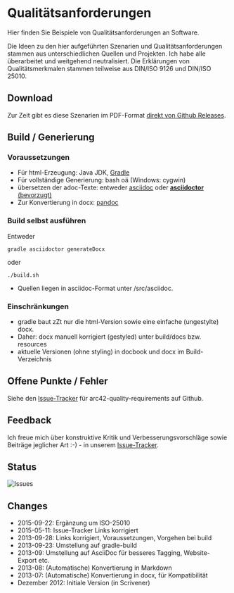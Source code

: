 # Qualitätsanforderungen
Hier finden Sie Beispiele von Qualitätsanforderungen an Software.

Die Ideen zu den hier aufgeführten Szenarien und Qualitätsanforderungen stammen aus unterschiedlichen Quellen und Projekten. Ich habe alle überarbeitet und weitgehend neutralisiert. Die Erklärungen von Qualitätsmerkmalen stammen teilweise aus DIN/ISO 9126 und DIN/ISO 25010.

## Download

Zur Zeit gibt es diese Szenarien im PDF-Format [direkt von Github Releases](https://github.com/arc42/quality-requirements/releases/).

## Build / Generierung
### Voraussetzungen
- Für html-Erzeugung: Java JDK, [Gradle](http://www.gradle.org/)
- Für vollständige Generierung: bash oä (Windows: cygwin)
- übersetzen der adoc-Texte: entweder [asciidoc](http://asciidoc.org/) oder [**asciidoctor** (bevorzugt)](http://asciidoctor.org/)
- Zur Konvertierung in docx: [pandoc](http://johnmacfarlane.net/pandoc/)

### Build selbst ausführen
Entweder

```
gradle asciidoctor generateDocx
```

oder

```
./build.sh
```

- Quellen liegen in asciidoc-Format unter /src/asciidoc.

### Einschränkungen
- gradle baut zZt nur die html-Version sowie eine einfache (ungestylte) docx.
- Daher: docx manuell korrigiert (gestyled) unter build/docs bzw. resources  
- aktuelle Versionen (ohne styling) in docbook und docx im Build-Verzeichnis

## Offene Punkte / Fehler
Siehe den [Issue-Tracker](https://github.com/arc42/quality-requirements/issues) für arc42-quality-requirements auf Github.

## Feedback
Ich freue mich über konstruktive Kritik und Verbesserungsvorschläge sowie Beiträge jeglicher Art :-) - in unserem [Issue-Tracker](https://github.com/arc42/quality-requirements/issues "issue-Tracker for arc42-quality-requirements on Github").

## Status
![Issues](http://img.shields.io/github/issues/arc42/quality-requirements.svg)

## Changes
- 2015-09-22: Ergänzung um ISO-25010
- 2015-05-11: Issue-Tracker Links korrigiert
- 2013-09-28: Links korrigiert, Voraussetzungen, Vorgehen bei build
- 2013-09-23: Umstellung auf gradle-build
- 2013-09: Umstellung auf AsciiDoc für besseres Tagging, Website-Export etc.
- 2013-08: (Automatische) Konvertierung in Markdown
- 2013-07: (Automatische) Konvertierung in docx, für Kompatibilität
- Dezember 2012: Initiale Version (in Scrivener)
